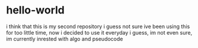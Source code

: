 # hello-world
i think that this is my second repository i guess not sure
ive been using this for too little time, now i decided to use it everyday i guess, im not even sure, im currently inrested with algo and pseudocode
